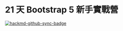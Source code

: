 # 21 天 Bootstrap 5 新手實戰營
[![hackmd-github-sync-badge](https://hackmd.io/_3cUZ1xBQ8G4k5kSrOvfIQ/badge)](https://hackmd.io/_3cUZ1xBQ8G4k5kSrOvfIQ)
